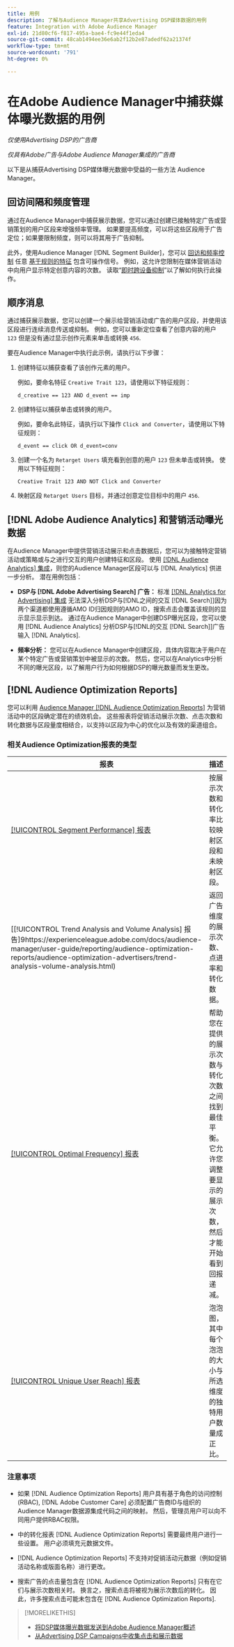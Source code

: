 ```yaml
---
title: 用例
description: 了解与Audience Manager共享Advertising DSP媒体数据的用例
feature: Integration with Adobe Audience Manager
exl-id: 21d80cf6-f817-495a-bae4-fc9e44f1eda4
source-git-commit: 48cab1494ee36e6ab2f12b2e87adedf62a21374f
workflow-type: tm+mt
source-wordcount: '791'
ht-degree: 0%

---
```


# 在Adobe Audience Manager中捕获媒体曝光数据的用例

*仅使用Advertising DSP的广告商*

*仅具有Adobe广告与Adobe Audience Manager集成的广告商*

以下是从捕获Advertising DSP媒体曝光数据中受益的一些方法 <!-- ad impression data? --> Audience Manager。

## 回访间隔和频度管理

通过在Audience Manager中捕获展示数据，您可以通过创建已接触特定广告或营销策划的用户区段来增强频率管理。 如果要提高频度，可以将这些区段用于广告定位；如果要限制频度，则可以将其用于广告抑制。

此外，使用Audience Manager [!DNL Segment Builder]，您可以 [回访和频率控制](https://experienceleague.adobe.com/docs/audience-manager/user-guide/features/segments/recency-and-frequency.html) 任意 [基于规则的特征](https://experienceleague.adobe.com/docs/audience-manager/user-guide/features/traits/trait-builder/create-onboarded-rule-based-traits.html) 包含可操作信号。 例如，这允许您限制在媒体营销活动中向用户显示特定创意内容的次数。 读取“[即时跨设备抑制](https://experienceleague.adobe.com/docs/audience-manager/user-guide/features/profile-merge-rules/instant-cross-device-suppression.html)”以了解如何执行此操作。<!-- The AM pulled this paragraph verbatim from AEM doc; I change only a word or two. -->

## 顺序消息

通过捕获展示数据，您可以创建一个展示给营销活动或广告的用户区段，并使用该区段进行连续消息传送或抑制。 例如，您可以重新定位查看了创意内容的用户 `123` 但是没有通过显示创作元素来单击或转换 `456`.

要在Audience Manager中执行此示例，请执行以下步骤：<!-- The AM pulled this example/procedure verbatim from AEM doc; I changed only a word or two. -->

1. 创建特征以捕获查看了该创作元素的用户。

   例如，要命名特征 `Creative Trait 123`，请使用以下特征规则：

   ```
   d_creative == 123 AND d_event == imp
   ```

1. 创建特征以捕获单击或转换的用户。

   例如，要命名此特征，请执行以下操作 `Click and Converter`，请使用以下特征规则：

   ```
   d_event == click OR d_event=conv
   ```

1. 创建一个名为 `Retarget Users` 填充看到创意的用户 `123` 但未单击或转换。 使用以下特征规则：

   ```
   Creative Trait 123 AND NOT Click and Converter
   ```

1. 映射区段 `Retarget Users` 目标，并通过创意定位目标中的用户 `456`.

## [!DNL Adobe Audience Analytics] 和营销活动曝光数据

在Audience Manager中提供营销活动展示和点击数据后，您可以为接触特定营销活动或策略或与之进行交互的用户创建特征和区段。 使用 [[!DNL Audience Analytics] 集成](https://experienceleague.adobe.com/docs/analytics/integration/audience-analytics/mc-audiences-aam.html)，则您的Audience Manager区段可以与 [!DNL Analytics] 供进一步分析。 潜在用例包括：

* **DSP与 [!DNL Adobe Advertising Search] 广告：** 标准 [[!DNL Analytics for Advertising] 集成](/help/integrations/analytics/overview.md) 无法深入分析DSP与[!DNL之间的交互 [!DNL Search]]因为两个渠道都使用遵循AMO ID归因规则的AMO ID，搜索点击会覆盖该规则的显示显示显示到达。 通过在Audience Manager中创建DSP曝光区段，您可以使用 [!DNL Audience Analytics] 分析DSP与[!DNL的交互 [!DNL Search]]广告输入 [!DNL Analytics].

* **频率分析：** 您可以在Audience Manager中创建区段，具体内容取决于用户在某个特定广告或营销策划中被显示的次数。 然后，您可以在Analytics中分析不同的曝光区段，以了解用户行为如何根据DSP的曝光数量而发生更改。

## [!DNL Audience Optimization Reports]

您可以利用 [Audience Manager [!DNL Audience Optimization Reports]](https://experienceleague.adobe.com/docs/audience-manager/user-guide/reporting/audience-optimization-reports/audience-optimization-reports.html) 为营销活动中的区段确定潜在的绩效机会。 这些报表将促销活动展示次数、点击次数和转化数据与区段量度相结合，以支持以区段为中心的优化以及有效的渠道组合。

### 相关Audience Optimization报表的类型

| 报表 | 描述 |
| ------ | ----------- |
| [[!UICONTROL Segment Performance] 报表](https://experienceleague.adobe.com/docs/audience-manager/user-guide/reporting/audience-optimization-reports/audience-optimization-advertisers/segment-performance.html) | 按展示次数和转化率比较映射区段和未映射区段。 |
| [[!UICONTROL Trend Analysis and Volume Analysis] 报告]9https://experienceleague.adobe.com/docs/audience-manager/user-guide/reporting/audience-optimization-reports/audience-optimization-advertisers/trend-analysis-volume-analysis.html) | 返回广告维度的展示次数、点进率和转化数据。 |
| [[!UICONTROL Optimal Frequency] 报表](https://experienceleague.adobe.com/docs/audience-manager/user-guide/reporting/audience-optimization-reports/audience-optimization-advertisers/optimal-frequency.html) | 帮助您在提供的展示次数与转化次数之间找到最佳平衡。 它允许您调整要显示的展示次数，然后才能开始看到回报递减。 |
| [[!UICONTROL Unique User Reach] 报表](https://experienceleague.adobe.com/docs/audience-manager/user-guide/reporting/audience-optimization-reports/audience-optimization-advertisers/unique-user-reach.html) | 泡泡图，其中每个泡泡的大小与所选维度的独特用户数量成正比。 |

### 注意事项

* 如果 [!DNL Audience Optimization Reports] 用户具有基于角色的访问控制(RBAC), [!DNL Adobe Customer Care] 必须配置广告商ID与组织的Audience Manager数据源集成代码之间的映射。 然后，管理员用户可以向不同用户提供RBAC权限。

* 中的转化报表 [!DNL Audience Optimization Reports] 需要最终用户进行一些设置。 用户必须填充元数据文件。

* [!DNL Audience Optimization Reports] 不支持对促销活动元数据（例如促销活动名称或版面名称）进行更改。

* 搜索广告的点击量包含在 [!DNL Audience Optimization Reports] 只有在它们与展示次数相关时。 换言之，搜索点击将被视为展示次数后的转化。 因此，许多搜索点击可能未包含在 [!DNL Audience Optimization Reports].

>[!MORELIKETHIS]
>
>* [将DSP媒体曝光数据发送到Adobe Audience Manager概述](overview.md)
>* [从Advertising DSP Campaigns中收集点击和展示数据](collect.md)

